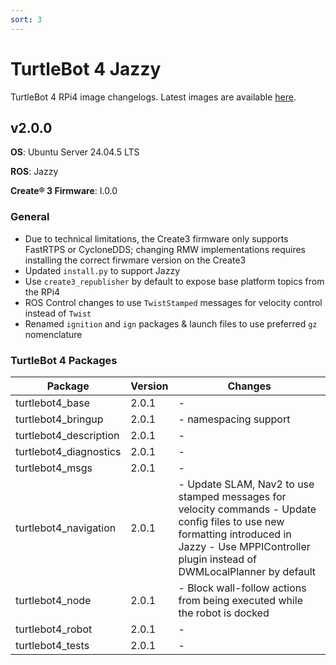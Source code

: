 ```yaml
---
sort: 3
---
```


# TurtleBot 4 Jazzy

TurtleBot 4 RPi4 image changelogs. Latest images are available [here](http://download.ros.org/downloads/turtlebot4/).

## v2.0.0

**OS**: Ubuntu Server 24.04.5 LTS

**ROS**: Jazzy

**Create® 3 Firmware**: I.0.0

### General

- Due to technical limitations, the Create3 firmware only supports FastRTPS or CycloneDDS; changing
  RMW implementations requires installing the correct firwmare version on the Create3
- Updated `install.py` to support Jazzy
- Use `create3_republisher` by default to expose base platform topics from the RPi4
- ROS Control changes to use `TwistStamped` messages for velocity control instead of `Twist`
- Renamed `ignition` and `ign` packages & launch files to use preferred `gz` nomenclature

### TurtleBot 4 Packages

<table>
    <thead>
        <tr>
            <th>Package</th>
            <th>Version</th>
            <th>Changes</th>
        </tr>
    </thead>
    <tbody>
        <tr>
            <td>turtlebot4_base</td>
            <td>2.0.1</td>
            <td>-</td>
        </tr>
        <tr>
            <td>turtlebot4_bringup</td>
            <td>2.0.1</td>
            <td>
              - namespacing support
            </td>
        </tr>
        <tr>
            <td>turtlebot4_description</td>
            <td>2.0.1</td>
            <td>-</td>
        </tr>
        <tr>
            <td>turtlebot4_diagnostics</td>
            <td>2.0.1</td>
            <td>-</td>
        </tr>
        <tr>
            <td>turtlebot4_msgs</td>
            <td>2.0.1</td>
            <td>-</td>
        </tr>
        <tr>
            <td>turtlebot4_navigation</td>
            <td>2.0.1</td>
            <td>
              - Update SLAM, Nav2 to use stamped messages for velocity commands
              - Update config files to use new formatting introduced in Jazzy
              - Use MPPIController plugin instead of DWMLocalPlanner by default
            </td>
        </tr>
        <tr>
            <td>turtlebot4_node</td>
            <td>2.0.1</td>
            <td>
              - Block wall-follow actions from being executed while the robot is docked
            </td>
        </tr>
        <tr>
            <td>turtlebot4_robot</td>
            <td>2.0.1</td>
            <td>-</td>
        </tr>
        <tr>
            <td>turtlebot4_tests</td>
            <td>2.0.1</td>
            <td>-</td>
        </tr>
    </tbody>
</table>
